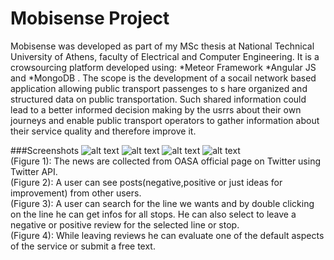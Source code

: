 # Mobisense Project
Mobisense was developed as part of my MSc thesis at National Technical University of Athens, faculty of Electrical and Computer Engineering. It is a crowsourcing platform developed using:
*Meteor Framework 
*Angular JS and 
*MongoDB .
The scope is the development of a socail network based  application allowing public transport passenges to s hare organized and structured data on public transportation. Such shared information could lead to a better informed decision making by the usrrs about their own journeys and enable public transport operators to gather information about their service quality and therefore improve it. 

###Screenshots 
![alt text](https://s23.postimg.org/6274dqe13/News.png "News page")
![alt text](https://s23.postimg.org/azg3l3qmf/posts_new_Post.png "Logo Title Text 1")
![alt text](https://s23.postimg.org/l88kqxeo7/roorts.png "Logo Title Text 1")
![alt text](https://s23.postimg.org/58px7dimf/evaluation.png "Logo Title Text 1") <br />
(Figure 1): The news are collected from OASA official page on Twitter using Twitter API. <br />
(Figure 2): A user can see posts(negative,positive or just ideas for improvement) from other users. <br />
(Figure 3): A user can search for the line we wants and by double clicking on the line he can get infos for all stops. He can also select to leave a negative or positive review for the selected line or stop. <br />
(Figure 4): While leaving reviews he can evaluate one of the default aspects of the service or submit a free text.
